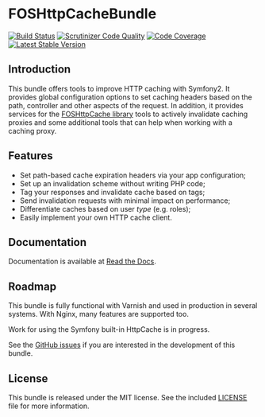 FOSHttpCacheBundle 
==================
[![Build Status](https://travis-ci.org/FriendsOfSymfony/FOSHttpCacheBundle.svg?branch=master)](https://travis-ci.org/FriendsOfSymfony/FOSHttpCacheBundle)
[![Scrutinizer Code Quality](https://scrutinizer-ci.com/g/FriendsOfSymfony/FOSHttpCacheBundle/badges/quality-score.png?b=master)](https://scrutinizer-ci.com/g/FriendsOfSymfony/FOSHttpCacheBundle/?branch=master)
[![Code Coverage](https://scrutinizer-ci.com/g/FriendsOfSymfony/FOSHttpCacheBundle/badges/coverage.png?b=master)](https://scrutinizer-ci.com/g/FriendsOfSymfony/FOSHttpCacheBundle/?branch=master)
[![Latest Stable Version](https://poser.pugx.org/friendsofsymfony/http-cache-bundle/v/stable.svg)](https://packagist.org/packages/friendsofsymfony/http-cache-bundle)

Introduction
------------

This bundle offers tools to improve HTTP caching with Symfony2. It provides
global configuration options to set caching headers based on the path,
controller and other aspects of the request. In addition, it provides services
for the [FOSHttpCache library](https://github.com/FriendsOfSymfony/FOSHttpCache) 
tools to actively invalidate caching proxies and
some additional tools that can help when working with a caching proxy.

Features
--------

* Set path-based cache expiration headers via your app configuration;
* Set up an invalidation scheme without writing PHP code;
* Tag your responses and invalidate cache based on tags;
* Send invalidation requests with minimal impact on performance;
* Differentiate caches based on user *type* (e.g. roles);
* Easily implement your own HTTP cache client.

Documentation
-------------

Documentation is available at [Read the Docs](http://foshttpcachebundle.readthedocs.org/).

Roadmap
-------

This bundle is fully functional with Varnish and used in production in several 
systems. With Nginx, many features are supported too.

Work for using the Symfony built-in HttpCache is in progress.

See the [GitHub issues](https://github.com/FriendsOfSymfony/FOSHttpCacheBundle/issues)
if you are interested in the development of this bundle.

License
-------

This bundle is released under the MIT license. See the included
[LICENSE](src/Resources/meta/LICENSE) file for more information.
